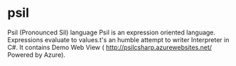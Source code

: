 # psil
Psil (Pronounced Sil) language Psil is an expression oriented language. Expressions evaluate to values.t's an humble attempt to writer Interpreter in C#. It contains Demo Web View ( http://psilcsharp.azurewebsites.net/ Powered by Azure).
